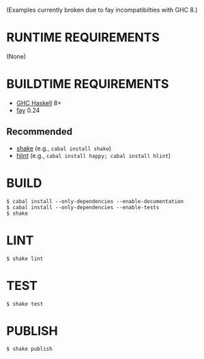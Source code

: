 (Examples currently broken due to fay incompatibilties with GHC 8.)

# RUNTIME REQUIREMENTS

(None)

# BUILDTIME REQUIREMENTS

* [GHC Haskell](http://www.haskell.org/) 8+
* [fay](https://hackage.haskell.org/package/fay) 0.24

## Recommended

* [shake](https://shakebuild.com/) (e.g., `cabal install shake`)
* [hlint](https://hackage.haskell.org/package/hlint) (e.g., `cabal install happy; cabal install hlint`)

# BUILD

```console
$ cabal install --only-dependencies --enable-documentation
$ cabal install --only-dependencies --enable-tests
$ shake
```

# LINT

```console
$ shake lint
```

# TEST

```console
$ shake test
```

# PUBLISH

```console
$ shake publish
```
